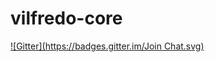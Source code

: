 # vilfredo-core
[![Gitter](https://badges.gitter.im/Join Chat.svg)](https://gitter.im/fairdemocracy/vilfredo-core?utm_source=badge&utm_medium=badge&utm_campaign=pr-badge&utm_content=badge)
